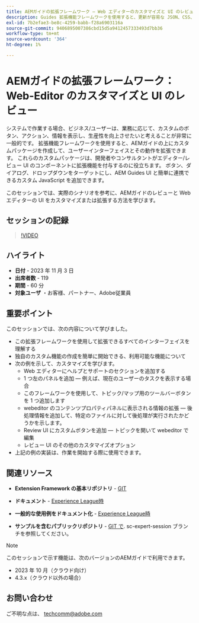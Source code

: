 ```yaml
---
title: AEMガイドの拡張フレームワーク — Web エディターのカスタマイズと UI のレビュー
description: Guides 拡張機能フレームワークを使用すると、更新が容易な JSON、CSS、JavaScript を使用して、レビュー UI または Webeditor の目的のセクションをカスタマイズできます。
exl-id: 7b2efae3-be8c-4259-babb-f28a6903116a
source-git-commit: 9406895007386cbd15d5a9412457333493d7bb36
workflow-type: tm+mt
source-wordcount: '364'
ht-degree: 1%

---
```


# AEMガイドの拡張フレームワーク：Web-Editor のカスタマイズと UI のレビュー

システムで作業する場合、ビジネス/ユーザーは、業務に応じて、カスタムのボタン、アクション、情報を表示し、生産性を向上させたいと考えることが非常に一般的です。 拡張機能フレームワークを使用すると、AEMガイドの上にカスタムパッケージを作成して、ユーザーインターフェイスとその動作を拡張できます。 これらのカスタムパッケージは、開発者やコンサルタントがエディター/レビュー UI のコンポーネントに拡張機能を付与するのに役立ちます。 ボタン、ダイアログ、ドロップダウンをターゲットにし、AEM Guides UI と簡単に連携できるカスタム JavaScript を追加できます。

このセッションでは、実際のシナリオを参考に、AEMガイドのレビューと Web エディターの UI をカスタマイズまたは拡張する方法を学びます。

## セッションの記録

>[!VIDEO](https://video.tv.adobe.com/v/3425476/review-ui-customization-guides-extension-framework-web-editor)

## ハイライト

- **日付** - 2023 年 11 月 3 日
- **出席者数** - 119
- **期間** - 60 分
- **対象ユーザ** ・お客様、パートナー、Adobe従業員

## 重要ポイント

このセッションでは、次の内容について学びました。
- この拡張フレームワークを使用して拡張できるすべてのインターフェイスを理解する
- 独自のカスタム機能の作成を簡単に開始できる、利用可能な機能について
- 次の例を示して、カスタマイズを学びます。
   - Web エディターにヘルプとサポートのセクションを追加する
   - 1 つ左のパネルを追加 — 例えば、現在のユーザーのタスクを表示する場合
   - このフレームワークを使用して、トピック/マップ用のツールバーボタンを 1 つ追加します
   - webeditor のコンテンツプロパティパネルに表示される情報の拡張 — 後処理情報を追加して、特定のファイルに対して後処理が実行されたかどうかを示します。
   - Review UI にカスタムボタンを追加 — トピックを開いて webeditor で編集
   - レビュー UI のその他のカスタマイズオプション
- 上記の例の実装は、作業を開始する際に使用できます。


## 関連リソース

- **Extension Framework の基本リポジトリ** - [GIT](https://github.com/adobe/guides-extension/tree/main)

- **ドキュメント** - [Experience League時](https://guides-extension.vercel.app/docs/aem_guides_framework/basic_customisation)

- **一般的な使用例をドキュメント化** - [Experience League時](https://guides-extension.vercel.app/docs/aem_guides_framework/basic_customisation)

- **サンプルを含むパブリックリポジトリ** - [GIT で](https://github.com/adobe/guides-extension/tree/sc-expert-session). sc-expert-session ブランチを参照してください。


>[!NOTE]
>
> このセッションで示す機能は、次のバージョンのAEMガイドで利用できます。
> - 2023 年 10 月（クラウド向け）
> - 4.3.x（クラウド以外の場合）



## お問い合わせ

ご不明な点は、 <techcomm@adobe.com>
